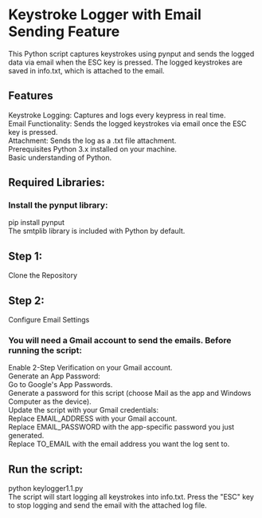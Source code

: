 # Keystroke Logger with Email Sending Feature
This Python script captures keystrokes using pynput and sends the logged data via email when the ESC key is pressed. The logged keystrokes are saved in info.txt, which is attached to the email.

## Features
Keystroke Logging: Captures and logs every keypress in real time.    
Email Functionality: Sends the logged keystrokes via email once the ESC key is pressed.    
Attachment: Sends the log as a .txt file attachment.  
Prerequisites
Python 3.x installed on your machine.  
Basic understanding of Python.  
## Required Libraries:
### Install the pynput library:
pip install pynput  
The smtplib library is included with Python by default.
## Step 1: 
Clone the Repository
## Step 2: 
Configure Email Settings
### You will need a Gmail account to send the emails. Before running the script:
Enable 2-Step Verification on your Gmail account.   
Generate an App Password:   
Go to Google's App Passwords.   
Generate a password for this script (choose Mail as the app and Windows Computer as the device).   
Update the script with your Gmail credentials:   
Replace EMAIL_ADDRESS with your Gmail account.   
Replace EMAIL_PASSWORD with the app-specific password you just generated.   
Replace TO_EMAIL with the email address you want the log sent to.   
## Run the script:
python keylogger1.1.py    
The script will start logging all keystrokes into info.txt.
Press the "ESC" key to stop logging and send the email with the attached log file. 
